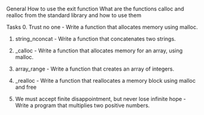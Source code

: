 General
How to use the exit function
What are the functions calloc and realloc from the standard library and how to use them

Tasks
0. Trust no one - Write a function that allocates memory using malloc.

1. string_nconcat - Write a function that concatenates two strings.

2. _calloc - Write a function that allocates memory for an array, using malloc.

3. array_range - Write a function that creates an array of integers.

4. _realloc - Write a function that reallocates a memory block using malloc and free

5. We must accept finite disappointment, but never lose infinite hope - Write a program that multiplies two positive numbers.


